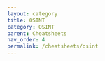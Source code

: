 ```yaml
---
layout: category
title: OSINT
category: OSINT
parent: Cheatsheets
nav_order: 4
permalink: /cheatsheets/osint
---
```

